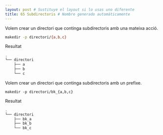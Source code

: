 ```yaml
---
layout: post # Sustituye el layout si lo usas uno diferente
title: 65 Subdirectoris # Nombre generado automáticamente
---
```


Volem crear un directori que continga subdirectoris amb una mateixa acció.


```bash
makedir -p directori/{a,b,c}
```

Resultat

```bash
.
└── directori
    ├── a
    ├── b
    └── c
```


Volem crear un directori que continga subdirectoris amb un prefixe.

```
makedir -p directori/bk_{a,b,c}
```

Resultat

```bash
.
└── directori
    ├── bk_a
    ├── bk_b
    └── bk_c
```
